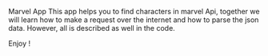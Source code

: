 Marvel App
This app helps you to find characters in marvel Api, together we will learn how to make a request over the internet and how to parse the json data. However, all is described as well in the code.

Enjoy !
